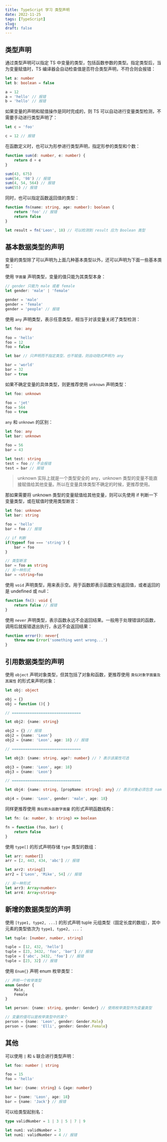 ```yaml
---
title: TypeScript 学习 类型声明
date: 2022-11-25
tags: [TypeScript]
slug: 
draft: false
---
```


## 类型声明

通过类型声明可以指定 TS 中变量的类型，包括函数参数的类型。指定类型后，当为变量赋值时，TS 编译器会自动检查值是否符合类型声明，不符合则会报错：

```ts
let a: number
let b: boolean = false

a = 12
a = 'hello' // 报错
b = 'hello' // 报错
```

如果变量的声明和赋值操作是同时完成的，则 TS 可以自动进行变量类型检测，不需要手动进行类型声明了：

```ts
let c = 'foo'

c = 12 // 报错
```

在函数定义时，也可以为形参进行类型声明，指定形参的类型和个数：

```ts
function sum(d: number, e: number) {
    return d + e
}

sum(43, 675)
sum(54, '98') // 报错
sum(4, 54, 564) // 报错
sum(55) // 报错
```

同时，也可以指定函数返回值的类型：

```ts
function fn(name: string, age: number): boolean {
    return 'foo' // 报错
    return false
}

let result = fn('Leon', 18) // 可以检测到 result 应为 Boolean 类型
```

## 基本数据类型的声明

变量的类型除了可以声明为上面几种基本类型以外，还可以声明为下面一些基本类型：

使用 `字面量` 声明类型，变量的值只能为其类型本身：

```ts
// gender 只能为 male 或者 female
let gender: 'male' | 'female'

gender = 'male'
gender = 'female'
gender = 'people' // 报错
```

使用 `any` 声明类型，表示任意类型，相当于对该变量关闭了类型检测：

```ts
let foo: any

foo = 'hello'
foo = 12
foo = false

let bar // 只声明而不指定类型，也不赋值，则自动隐式声明为 any

bar = 'world'
bar = 32
bar = true
```

如果不确定变量的具体类型，则更推荐使用 `unknown` 声明类型：

```ts
let foo: unknown

foo = 'jet'
foo = 564
foo = true
```

`any` 和 `unknown` 的区别：

```ts
let foo: any
let bar: unknown

foo = 56
bar = 43

let test: string
test = foo // 不会报错
test = bar // 报错
```

> unknown 实际上就是一个类型安全的 any，unknown 类型的变量不能直接赋值给其他变量。所以在变量具体类型不确定的时候，更推荐使用。

那如果需要将 unknown 类型的变量赋值给其他变量，则可以先使用 if 判断一下变量类型，或在赋值时使用类型断言：

```ts
let foo: unknown
let bar: string

foo = 'hello'
bar = foo // 报错

// if 判断
if(typeof foo === 'string') {
    bar = foo
}

// 类型断言
bar = foo as string
// 另一种形式
bar = <string>foo
```

使用 `void` 声明类型，用来表示空。用于函数即表示函数没有返回值，或者返回的是 undefined 或 null：

```ts
function fn(): void {
    return false // 报错
}
```

使用 `never` 声明类型，表示函数永远不会返回结果。一般用于处理错误的函数，调用后就报错退出执行，永远不会返回结果：

```ts
function error(): never{
    throw new Error('something went wrong...')
}
```

## 引用数据类型的声明

使用 `object` 声明对象类型，但其包括了对象和函数，更推荐使用 `类似对象字面量及其属性` 的形式来声明对象：

```ts
let obj: object

obj = {}
obj = function (){ }

// ===============================

let obj2: {name: string}

obj2 = {} // 报错
obj2 = {name: 'Leon'}
obj2 = {name: 'Leon', age: 18} // 报错

// ===============================

let obj3: {name: string, age?: number} // ? 表示该属性可选

obj3 = {name: 'Leon', age: 18}
obj3 = {name: 'Leon'}

// ===============================

let obj4: {name: string, [propName: string]: any} // 表示对象必须包含 name 属性，其他属性不做限制

obj4 = {name: 'Leon', gender: 'male', age: 18}
```

同样更推荐使用 `类似箭头函数字面量` 的形式声明函数结构：

```ts
let fn: (a: number, b: string) => boolean

fn = function (foo, bar) {
    return false
}
```

使用 `type[]` 的形式声明存储 `type` 类型的数组：

```ts
let arr: number[]
arr = [2, 443, 434, 'abc'] // 报错

let arr2: string[]
arr2 = ['Leon', 'Mike', 54] // 报错

// 另一种形式
let arr3: Array<number>
let arr4: Array<string>
```

## 新增的数据类型的声明

使用 `[type1, type2, ...]` 的形式声明 tuple 元组类型（固定长度的数组），其中元素的类型依次为 `type1, type2, ...`：

```ts
let tuple: [number, number, string]

tuple = [12, 432, 'hello']
tuple = [23, 3432, 'foo', 'bar'] // 报错
tuple = ['abc', 3432, 'foo'] // 报错
tuple = [23, 32] // 报错
```

使用 `Enum{}` 声明 enum 枚举类型：

```ts
// 声明一个枚举类型
enum Gender {
    Male,
    Female
}

let person: {name: string, gender: Gender} // 使用枚举类型作为变量类型

// 变量的值可以是枚举类型中的某个
person = {name: 'Leon', gender: Gender.Male}
person = {name: 'Elli', gender: Gender.Female}
```

## 其他

可以使用 `|` 和 `&` 联合进行类型声明：

```ts
let foo: number | string

foo = 15
foo = 'hello'

let bar: {name: string} & {age: number}

bar = {name: 'Leon', age: 18}
bar = {name: 'Jack'} // 报错
```

可以给类型起别名：

```ts
type validNumber = 1 | 3 | 5 | 7 | 9

let num1: validNumber = 3
let num1: validNumber = 4 // 报错
```

